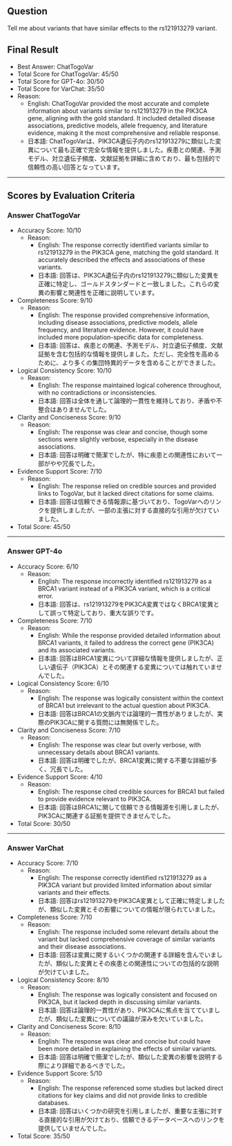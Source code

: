 ## Question

Tell me about variants that have similar effects to the rs121913279 variant.

## Final Result

- Best Answer: ChatTogoVar
- Total Score for ChatTogoVar: 45/50
- Total Score for GPT-4o: 30/50
- Total Score for VarChat: 35/50
- Reason:
  - English: ChatTogoVar provided the most accurate and complete information about variants similar to rs121913279 in the PIK3CA gene, aligning with the gold standard. It included detailed disease associations, predictive models, allele frequency, and literature evidence, making it the most comprehensive and reliable response.
  - 日本語: ChatTogoVarは、PIK3CA遺伝子内のrs121913279に類似した変異について最も正確で完全な情報を提供しました。疾患との関連、予測モデル、対立遺伝子頻度、文献証拠を詳細に含めており、最も包括的で信頼性の高い回答となっています。

---

## Scores by Evaluation Criteria

### Answer ChatTogoVar
- Accuracy Score: 10/10
  - Reason: 
    - English: The response correctly identified variants similar to rs121913279 in the PIK3CA gene, matching the gold standard. It accurately described the effects and associations of these variants.
    - 日本語: 回答は、PIK3CA遺伝子内のrs121913279に類似した変異を正確に特定し、ゴールドスタンダードと一致しました。これらの変異の影響と関連性を正確に説明しています。
- Completeness Score: 9/10
  - Reason: 
    - English: The response provided comprehensive information, including disease associations, predictive models, allele frequency, and literature evidence. However, it could have included more population-specific data for completeness.
    - 日本語: 回答は、疾患との関連、予測モデル、対立遺伝子頻度、文献証拠を含む包括的な情報を提供しました。ただし、完全性を高めるために、より多くの集団特異的データを含めることができました。
- Logical Consistency Score: 10/10
  - Reason: 
    - English: The response maintained logical coherence throughout, with no contradictions or inconsistencies.
    - 日本語: 回答は全体を通して論理的一貫性を維持しており、矛盾や不整合はありませんでした。
- Clarity and Conciseness Score: 9/10
  - Reason: 
    - English: The response was clear and concise, though some sections were slightly verbose, especially in the disease associations.
    - 日本語: 回答は明確で簡潔でしたが、特に疾患との関連性において一部がやや冗長でした。
- Evidence Support Score: 7/10
  - Reason: 
    - English: The response relied on credible sources and provided links to TogoVar, but it lacked direct citations for some claims.
    - 日本語: 回答は信頼できる情報源に基づいており、TogoVarへのリンクを提供しましたが、一部の主張に対する直接的な引用が欠けていました。
- Total Score: 45/50

---

### Answer GPT-4o
- Accuracy Score: 6/10
  - Reason: 
    - English: The response incorrectly identified rs121913279 as a BRCA1 variant instead of a PIK3CA variant, which is a critical error.
    - 日本語: 回答は、rs121913279をPIK3CA変異ではなくBRCA1変異として誤って特定しており、重大な誤りです。
- Completeness Score: 7/10
  - Reason: 
    - English: While the response provided detailed information about BRCA1 variants, it failed to address the correct gene (PIK3CA) and its associated variants.
    - 日本語: 回答はBRCA1変異について詳細な情報を提供しましたが、正しい遺伝子（PIK3CA）とその関連する変異については触れていませんでした。
- Logical Consistency Score: 6/10
  - Reason: 
    - English: The response was logically consistent within the context of BRCA1 but irrelevant to the actual question about PIK3CA.
    - 日本語: 回答はBRCA1の文脈内では論理的一貫性がありましたが、実際のPIK3CAに関する質問には無関係でした。
- Clarity and Conciseness Score: 7/10
  - Reason: 
    - English: The response was clear but overly verbose, with unnecessary details about BRCA1 variants.
    - 日本語: 回答は明確でしたが、BRCA1変異に関する不要な詳細が多く、冗長でした。
- Evidence Support Score: 4/10
  - Reason: 
    - English: The response cited credible sources for BRCA1 but failed to provide evidence relevant to PIK3CA.
    - 日本語: 回答はBRCA1に関して信頼できる情報源を引用しましたが、PIK3CAに関連する証拠を提供できませんでした。
- Total Score: 30/50

---

### Answer VarChat
- Accuracy Score: 7/10
  - Reason: 
    - English: The response correctly identified rs121913279 as a PIK3CA variant but provided limited information about similar variants and their effects.
    - 日本語: 回答はrs121913279をPIK3CA変異として正確に特定しましたが、類似した変異とその影響についての情報が限られていました。
- Completeness Score: 7/10
  - Reason: 
    - English: The response included some relevant details about the variant but lacked comprehensive coverage of similar variants and their disease associations.
    - 日本語: 回答は変異に関するいくつかの関連する詳細を含んでいましたが、類似した変異とその疾患との関連性についての包括的な説明が欠けていました。
- Logical Consistency Score: 8/10
  - Reason: 
    - English: The response was logically consistent and focused on PIK3CA, but it lacked depth in discussing similar variants.
    - 日本語: 回答は論理的一貫性があり、PIK3CAに焦点を当てていましたが、類似した変異についての議論が深みを欠いていました。
- Clarity and Conciseness Score: 8/10
  - Reason: 
    - English: The response was clear and concise but could have been more detailed in explaining the effects of similar variants.
    - 日本語: 回答は明確で簡潔でしたが、類似した変異の影響を説明する際により詳細であるべきでした。
- Evidence Support Score: 5/10
  - Reason: 
    - English: The response referenced some studies but lacked direct citations for key claims and did not provide links to credible databases.
    - 日本語: 回答はいくつかの研究を引用しましたが、重要な主張に対する直接的な引用が欠けており、信頼できるデータベースへのリンクを提供していませんでした。
- Total Score: 35/50